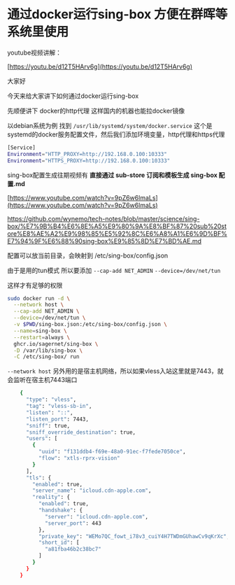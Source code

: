 # 通过docker运行sing-box 方便在群晖等系统里使用

youtube视频讲解：

[https://youtu.be/d12T5HArv6g](https://youtu.be/d12T5HArv6g)

大家好

今天来给大家讲下如何通过docker运行sing-box

先顺便讲下 docker的http代理 这样国内的机器也能拉docker镜像

以debian系统为例 找到 `/usr/lib/systemd/system/docker.service`
这个是systemd的docker服务配置文件，然后我们添加环境变量，http代理和https代理
```bash
[Service]
Environment="HTTP_PROXY=http://192.168.0.100:10333"
Environment="HTTPS_PROXY=http://192.168.0.100:10333"
```

sing-box配置生成往期视频有 **直接通过 sub-store 订阅和模板生成 sing-box 配置.md**

[https://www.youtube.com/watch?v=9pZ6w6lmaLs](https://www.youtube.com/watch?v=9pZ6w6lmaLs)

<https://github.com/wynemo/tech-notes/blob/master/science/sing-box/%E7%9B%B4%E6%8E%A5%E9%80%9A%E8%BF%87%20sub%20store%E8%AE%A2%E9%98%85%E5%92%8C%E6%A8%A1%E6%9D%BF%E7%94%9F%E6%88%90sing-box%E9%85%8D%E7%BD%AE.md>


配置可以放当前目录，会映射到 /etc/sing-box/config.json

由于是用的tun模式 所以要添加 `--cap-add NET_ADMIN` `--device=/dev/net/tun`

这样才有足够的权限

```bash
sudo docker run -d \
  --network host \
  --cap-add NET_ADMIN \
  --device=/dev/net/tun \
  -v $PWD/sing-box.json:/etc/sing-box/config.json \
  --name=sing-box \
  --restart=always \
  ghcr.io/sagernet/sing-box \
  -D /var/lib/sing-box \
  -C /etc/sing-box/ run
```

`--network host`  另外用的是宿主机网络，所以如果vless入站这里就是7443，就会监听在宿主机7443端口

```bash
    {
      "type": "vless",
      "tag": "vless-sb-in",
      "listen": "::",
      "listen_port": 7443,
      "sniff": true,
      "sniff_override_destination": true,
      "users": [
        {
          "uuid": "f131ddb4-f69e-48a0-91ec-f7fede7050ce",
          "flow": "xtls-rprx-vision"
        }
      ],
      "tls": {
        "enabled": true,
        "server_name": "icloud.cdn-apple.com",
        "reality": {
          "enabled": true,
          "handshake": {
            "server": "icloud.cdn-apple.com",
            "server_port": 443
          },
          "private_key": "WEMo7QC_fowt_i78v3_cuiY4H7TWDmGUhawCv9qKrXc",
          "short_id": [
            "a81fba46b2c38bc7"
          ]
        }
      }
    }
```
